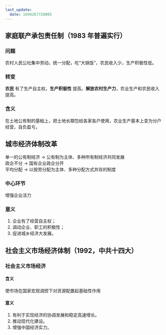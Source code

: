 ```yaml
---
last_update:
  date: 1694267720805
---
```


## 家庭联产承包责任制（1983 年普遍实行）

### 问题

农村人民公社集中劳动，统一分配，吃“大锅饭”，农民收入少，生产积极性低。

### 转变

**农民** 有了生产自主权，**生产积极性** 提高。**解放农村生产力**，农业生产和农民收入提高。

### 含义

在土地公有制的基础上，把土地长期包给各家各户使用，农业生产基本上变为分户经营，自负盈亏。

## 城市经济体制改革

单一的公有制经济 $\to$ 公有制为主体、多种所有制经济共同发展  
政企不分 $\to$ 国有企业政企分开  
平均分配 $\to$ 以按劳分配为主体、多种分配方式并存的制度

### 中心环节

增强企业活力

### 意义

1. 企业有了经营自主权；
2. 调动企业、职工的积极性；
3. 促进城乡经济大发展。

## 社会主义市场经济体制（1992，中共十四大）

### 社会主义市场经济

#### 含义

使市场在国家宏观调控下对资源配置起基础性作用

#### 意义

1. 有利于实现经济的协调发展和稳定高速增长。
2. 推动现代化建设。
3. 增强中国经济实力。
